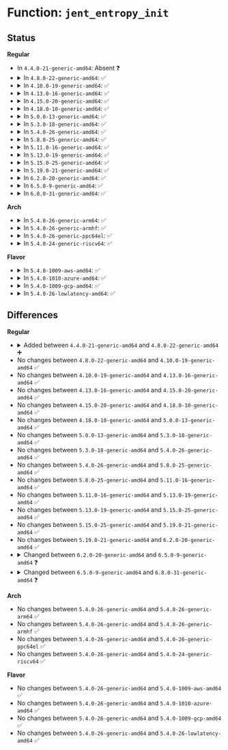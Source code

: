 # Function: <code>jent_entropy_init</code>

## Status
<b>Regular</b>
<ul>
<li>
In <code>4.4.0-21-generic-amd64</code>: Absent ❓
</li>
<li>
<details>
<summary>In <code>4.8.0-22-generic-amd64</code>: ✅</summary>

```c
int jent_entropy_init()
```

```json
{
  "name": "jent_entropy_init",
  "collision_type": "Unique Global",
  "inline_type": "No",
  "funcs": [
    {
      "addr": 18446744071582971730,
      "name": "jent_entropy_init",
      "external": true,
      "loc": "crypto/jitterentropy.c:662",
      "file": "crypto/jitterentropy.c",
      "inline": "seen, unknown",
      "caller_inline": [],
      "caller_func": [
        "crypto/jitterentropy-kcapi.c:jent_mod_init"
      ]
    }
  ],
  "symbols": [
    {
      "addr": 18446744071582971730,
      "name": "jent_entropy_init",
      "section": ".text",
      "bind": "STB_GLOBAL",
      "size": 473
    }
  ]
}
```
</details>
</li>
<li>
<details>
<summary>In <code>4.10.0-19-generic-amd64</code>: ✅</summary>

```c
int jent_entropy_init()
```

```json
{
  "name": "jent_entropy_init",
  "collision_type": "Unique Global",
  "inline_type": "No",
  "funcs": [
    {
      "addr": 18446744071583076306,
      "name": "jent_entropy_init",
      "external": true,
      "loc": "crypto/jitterentropy.c:662",
      "file": "crypto/jitterentropy.c",
      "inline": "seen, unknown",
      "caller_inline": [],
      "caller_func": [
        "crypto/jitterentropy-kcapi.c:jent_mod_init"
      ]
    }
  ],
  "symbols": [
    {
      "addr": 18446744071583076306,
      "name": "jent_entropy_init",
      "section": ".text",
      "bind": "STB_GLOBAL",
      "size": 473
    }
  ]
}
```
</details>
</li>
<li>
<details>
<summary>In <code>4.13.0-16-generic-amd64</code>: ✅</summary>

```c
int jent_entropy_init()
```

```json
{
  "name": "jent_entropy_init",
  "collision_type": "Unique Global",
  "inline_type": "No",
  "funcs": [
    {
      "addr": 18446744071583131319,
      "name": "jent_entropy_init",
      "external": true,
      "loc": "crypto/jitterentropy.c:662",
      "file": "crypto/jitterentropy.c",
      "inline": "seen, unknown",
      "caller_inline": [],
      "caller_func": [
        "crypto/jitterentropy-kcapi.c:jent_mod_init"
      ]
    }
  ],
  "symbols": [
    {
      "addr": 18446744071583131319,
      "name": "jent_entropy_init",
      "section": ".text",
      "bind": "STB_GLOBAL",
      "size": 473
    }
  ]
}
```
</details>
</li>
<li>
<details>
<summary>In <code>4.15.0-20-generic-amd64</code>: ✅</summary>

```c
int jent_entropy_init()
```

```json
{
  "name": "jent_entropy_init",
  "collision_type": "Unique Global",
  "inline_type": "No",
  "funcs": [
    {
      "addr": 18446744071583305359,
      "name": "jent_entropy_init",
      "external": true,
      "loc": "crypto/jitterentropy.c:662",
      "file": "crypto/jitterentropy.c",
      "inline": "seen, unknown",
      "caller_inline": [],
      "caller_func": [
        "crypto/jitterentropy-kcapi.c:jent_mod_init"
      ]
    }
  ],
  "symbols": [
    {
      "addr": 18446744071583305359,
      "name": "jent_entropy_init",
      "section": ".text",
      "bind": "STB_GLOBAL",
      "size": 473
    }
  ]
}
```
</details>
</li>
<li>
<details>
<summary>In <code>4.18.0-10-generic-amd64</code>: ✅</summary>

```c
int jent_entropy_init()
```

```json
{
  "name": "jent_entropy_init",
  "collision_type": "Unique Global",
  "inline_type": "No",
  "funcs": [
    {
      "addr": 18446744071583514034,
      "name": "jent_entropy_init",
      "external": true,
      "loc": "crypto/jitterentropy.c:662",
      "file": "crypto/jitterentropy.c",
      "inline": "seen, unknown",
      "caller_inline": [],
      "caller_func": [
        "crypto/jitterentropy-kcapi.c:jent_mod_init"
      ]
    }
  ],
  "symbols": [
    {
      "addr": 18446744071583514034,
      "name": "jent_entropy_init",
      "section": ".text",
      "bind": "STB_GLOBAL",
      "size": 473
    }
  ]
}
```
</details>
</li>
<li>
<details>
<summary>In <code>5.0.0-13-generic-amd64</code>: ✅</summary>

```c
int jent_entropy_init()
```

```json
{
  "name": "jent_entropy_init",
  "collision_type": "Unique Global",
  "inline_type": "No",
  "funcs": [
    {
      "addr": 18446744071583635751,
      "name": "jent_entropy_init",
      "external": true,
      "loc": "crypto/jitterentropy.c:662",
      "file": "crypto/jitterentropy.c",
      "inline": "seen, unknown",
      "caller_inline": [],
      "caller_func": [
        "crypto/jitterentropy-kcapi.c:jent_mod_init"
      ]
    }
  ],
  "symbols": [
    {
      "addr": 18446744071583635751,
      "name": "jent_entropy_init",
      "section": ".text",
      "bind": "STB_GLOBAL",
      "size": 473
    }
  ]
}
```
</details>
</li>
<li>
<details>
<summary>In <code>5.3.0-18-generic-amd64</code>: ✅</summary>

```c
int jent_entropy_init()
```

```json
{
  "name": "jent_entropy_init",
  "collision_type": "Unique Global",
  "inline_type": "No",
  "funcs": [
    {
      "addr": 18446744071583821671,
      "name": "jent_entropy_init",
      "external": true,
      "loc": "crypto/jitterentropy.c:516",
      "file": "crypto/jitterentropy.c",
      "inline": "seen, unknown",
      "caller_inline": [],
      "caller_func": [
        "crypto/jitterentropy-kcapi.c:jent_mod_init"
      ]
    }
  ],
  "symbols": [
    {
      "addr": 18446744071583821671,
      "name": "jent_entropy_init",
      "section": ".text",
      "bind": "STB_GLOBAL",
      "size": 549
    }
  ]
}
```
</details>
</li>
<li>
<details>
<summary>In <code>5.4.0-26-generic-amd64</code>: ✅</summary>

```c
int jent_entropy_init()
```

```json
{
  "name": "jent_entropy_init",
  "collision_type": "Unique Global",
  "inline_type": "No",
  "funcs": [
    {
      "addr": 18446744071583923639,
      "name": "jent_entropy_init",
      "external": true,
      "loc": "crypto/jitterentropy.c:516",
      "file": "crypto/jitterentropy.c",
      "inline": "seen, unknown",
      "caller_inline": [],
      "caller_func": [
        "crypto/jitterentropy-kcapi.c:jent_mod_init"
      ]
    }
  ],
  "symbols": [
    {
      "addr": 18446744071583923639,
      "name": "jent_entropy_init",
      "section": ".text",
      "bind": "STB_GLOBAL",
      "size": 549
    }
  ]
}
```
</details>
</li>
<li>
<details>
<summary>In <code>5.8.0-25-generic-amd64</code>: ✅</summary>

```c
int jent_entropy_init()
```

```json
{
  "name": "jent_entropy_init",
  "collision_type": "Unique Global",
  "inline_type": "No",
  "funcs": [
    {
      "addr": 18446744071584314443,
      "name": "jent_entropy_init",
      "external": true,
      "loc": "crypto/jitterentropy.c:698",
      "file": "crypto/jitterentropy.c",
      "inline": "seen, unknown",
      "caller_inline": [],
      "caller_func": [
        "crypto/jitterentropy-kcapi.c:jent_mod_init"
      ]
    }
  ],
  "symbols": [
    {
      "addr": 18446744071584314443,
      "name": "jent_entropy_init",
      "section": ".text",
      "bind": "STB_GLOBAL",
      "size": 731
    }
  ]
}
```
</details>
</li>
<li>
<details>
<summary>In <code>5.11.0-16-generic-amd64</code>: ✅</summary>

```c
int jent_entropy_init()
```

```json
{
  "name": "jent_entropy_init",
  "collision_type": "Unique Global",
  "inline_type": "No",
  "funcs": [
    {
      "addr": 18446744071584432934,
      "name": "jent_entropy_init",
      "external": true,
      "loc": "crypto/jitterentropy.c:698",
      "file": "crypto/jitterentropy.c",
      "inline": "seen, unknown",
      "caller_inline": [],
      "caller_func": [
        "crypto/jitterentropy-kcapi.c:jent_mod_init"
      ]
    }
  ],
  "symbols": [
    {
      "addr": 18446744071584432934,
      "name": "jent_entropy_init",
      "section": ".text",
      "bind": "STB_GLOBAL",
      "size": 731
    }
  ]
}
```
</details>
</li>
<li>
<details>
<summary>In <code>5.13.0-19-generic-amd64</code>: ✅</summary>

```c
int jent_entropy_init()
```

```json
{
  "name": "jent_entropy_init",
  "collision_type": "Unique Global",
  "inline_type": "No",
  "funcs": [
    {
      "addr": 18446744071584467621,
      "name": "jent_entropy_init",
      "external": true,
      "loc": "crypto/jitterentropy.c:698",
      "file": "crypto/jitterentropy.c",
      "inline": "seen, unknown",
      "caller_inline": [],
      "caller_func": [
        "crypto/jitterentropy-kcapi.c:jent_mod_init"
      ]
    }
  ],
  "symbols": [
    {
      "addr": 18446744071584467621,
      "name": "jent_entropy_init",
      "section": ".text",
      "bind": "STB_GLOBAL",
      "size": 731
    }
  ]
}
```
</details>
</li>
<li>
<details>
<summary>In <code>5.15.0-25-generic-amd64</code>: ✅</summary>

```c
int jent_entropy_init()
```

```json
{
  "name": "jent_entropy_init",
  "collision_type": "Unique Global",
  "inline_type": "No",
  "funcs": [
    {
      "addr": 18446744071584865742,
      "name": "jent_entropy_init",
      "external": true,
      "loc": "crypto/jitterentropy.c:697",
      "file": "crypto/jitterentropy.c",
      "inline": "seen, unknown",
      "caller_inline": [],
      "caller_func": [
        "crypto/jitterentropy-kcapi.c:jent_mod_init"
      ]
    }
  ],
  "symbols": [
    {
      "addr": 18446744071584865742,
      "name": "jent_entropy_init",
      "section": ".text",
      "bind": "STB_GLOBAL",
      "size": 731
    }
  ]
}
```
</details>
</li>
<li>
<details>
<summary>In <code>5.19.0-21-generic-amd64</code>: ✅</summary>

```c
int jent_entropy_init()
```

```json
{
  "name": "jent_entropy_init",
  "collision_type": "Unique Global",
  "inline_type": "No",
  "funcs": [
    {
      "addr": 18446744071585560916,
      "name": "jent_entropy_init",
      "external": true,
      "loc": "crypto/jitterentropy.c:712",
      "file": "crypto/jitterentropy.c",
      "inline": "seen, unknown",
      "caller_inline": [],
      "caller_func": [
        "crypto/jitterentropy-kcapi.c:jent_mod_init"
      ]
    }
  ],
  "symbols": [
    {
      "addr": 18446744071585560916,
      "name": "jent_entropy_init",
      "section": ".text",
      "bind": "STB_GLOBAL",
      "size": 763
    }
  ]
}
```
</details>
</li>
<li>
<details>
<summary>In <code>6.2.0-20-generic-amd64</code>: ✅</summary>

```c
int jent_entropy_init()
```

```json
{
  "name": "jent_entropy_init",
  "collision_type": "Unique Global",
  "inline_type": "No",
  "funcs": [
    {
      "addr": 18446744071586324256,
      "name": "jent_entropy_init",
      "external": true,
      "loc": "crypto/jitterentropy.c:712",
      "file": "crypto/jitterentropy.c",
      "inline": "seen, unknown",
      "caller_inline": [],
      "caller_func": [
        "crypto/jitterentropy-kcapi.c:jent_mod_init"
      ]
    }
  ],
  "symbols": [
    {
      "addr": 18446744071586324256,
      "name": "jent_entropy_init",
      "section": ".text",
      "bind": "STB_GLOBAL",
      "size": 763
    }
  ]
}
```
</details>
</li>
<li>
<details>
<summary>In <code>6.5.0-9-generic-amd64</code>: ✅</summary>

```c
int jent_entropy_init(void * hash_state)
```

```json
{
  "name": "jent_entropy_init",
  "collision_type": "Unique Global",
  "inline_type": "No",
  "funcs": [
    {
      "addr": 18446744071586568064,
      "name": "jent_entropy_init",
      "external": true,
      "loc": "crypto/jitterentropy.c:621",
      "file": "crypto/jitterentropy.c",
      "inline": "seen, unknown",
      "caller_inline": [],
      "caller_func": [
        "crypto/jitterentropy-kcapi.c:jent_mod_init"
      ]
    }
  ],
  "symbols": [
    {
      "addr": 18446744071586568064,
      "name": "jent_entropy_init",
      "section": ".text",
      "bind": "STB_GLOBAL",
      "size": 735
    }
  ]
}
```
</details>
</li>
<li>
<details>
<summary>In <code>6.8.0-31-generic-amd64</code>: ✅</summary>

```c
int jent_entropy_init(unsigned int osr, unsigned int flags, void * hash_state, struct rand_data * p_ec)
```

```json
{
  "name": "jent_entropy_init",
  "collision_type": "Unique Global",
  "inline_type": "No",
  "funcs": [
    {
      "addr": 18446744071586838192,
      "name": "jent_entropy_init",
      "external": true,
      "loc": "crypto/jitterentropy.c:709",
      "file": "crypto/jitterentropy.c",
      "inline": "seen, unknown",
      "caller_inline": [],
      "caller_func": [
        "crypto/jitterentropy-kcapi.c:jent_mod_init"
      ]
    }
  ],
  "symbols": [
    {
      "addr": 18446744071586838192,
      "name": "jent_entropy_init",
      "section": ".text",
      "bind": "STB_GLOBAL",
      "size": 520
    }
  ]
}
```
</details>
</li>
</ul>
<b>Arch</b>
<ul>
<li>
<details>
<summary>In <code>5.4.0-26-generic-arm64</code>: ✅</summary>

```c
int jent_entropy_init()
```

```json
{
  "name": "jent_entropy_init",
  "collision_type": "Unique Global",
  "inline_type": "No",
  "funcs": [
    {
      "addr": 18446603336495741372,
      "name": "jent_entropy_init",
      "external": true,
      "loc": "crypto/jitterentropy.c:516",
      "file": "crypto/jitterentropy.c",
      "inline": "seen, unknown",
      "caller_inline": [],
      "caller_func": [
        "crypto/jitterentropy-kcapi.c:jent_mod_init"
      ]
    }
  ],
  "symbols": [
    {
      "addr": 18446603336495741372,
      "name": "jent_entropy_init",
      "section": ".text",
      "bind": "STB_GLOBAL",
      "size": 604
    }
  ]
}
```
</details>
</li>
<li>
<details>
<summary>In <code>5.4.0-26-generic-armhf</code>: ✅</summary>

```c
int jent_entropy_init()
```

```json
{
  "name": "jent_entropy_init",
  "collision_type": "Unique Global",
  "inline_type": "No",
  "funcs": [
    {
      "addr": 3229095232,
      "name": "jent_entropy_init",
      "external": true,
      "loc": "crypto/jitterentropy.c:516",
      "file": "crypto/jitterentropy.c",
      "inline": "seen, unknown",
      "caller_inline": [],
      "caller_func": [
        "crypto/jitterentropy-kcapi.c:jent_mod_init"
      ]
    }
  ],
  "symbols": [
    {
      "addr": 3229095232,
      "name": "jent_entropy_init",
      "section": ".text",
      "bind": "STB_GLOBAL",
      "size": 752
    }
  ]
}
```
</details>
</li>
<li>
<details>
<summary>In <code>5.4.0-26-generic-ppc64el</code>: ✅</summary>

```c
int jent_entropy_init()
```

```json
{
  "name": "jent_entropy_init",
  "collision_type": "Unique Global",
  "inline_type": "No",
  "funcs": [
    {
      "addr": 13835058055289900708,
      "name": "jent_entropy_init",
      "external": true,
      "loc": "crypto/jitterentropy.c:516",
      "file": "crypto/jitterentropy.c",
      "inline": "seen, unknown",
      "caller_inline": [],
      "caller_func": [
        "crypto/jitterentropy-kcapi.c:jent_mod_init"
      ]
    }
  ],
  "symbols": [
    {
      "addr": 13835058055289900708,
      "name": "jent_entropy_init",
      "section": ".text",
      "bind": "STB_GLOBAL",
      "size": 692
    }
  ]
}
```
</details>
</li>
<li>
<details>
<summary>In <code>5.4.0-24-generic-riscv64</code>: ✅</summary>

```c
int jent_entropy_init()
```

```json
{
  "name": "jent_entropy_init",
  "collision_type": "Unique Global",
  "inline_type": "No",
  "funcs": [
    {
      "addr": 18446743936274890686,
      "name": "jent_entropy_init",
      "external": true,
      "loc": "crypto/jitterentropy.c:516",
      "file": "crypto/jitterentropy.c",
      "inline": "seen, unknown",
      "caller_inline": [],
      "caller_func": [
        "crypto/jitterentropy-kcapi.c:jent_mod_init"
      ]
    }
  ],
  "symbols": [
    {
      "addr": 18446743936274890686,
      "name": "jent_entropy_init",
      "section": ".text",
      "bind": "STB_GLOBAL",
      "size": 506
    }
  ]
}
```
</details>
</li>
</ul>
<b>Flavor</b>
<ul>
<li>
<details>
<summary>In <code>5.4.0-1009-aws-amd64</code>: ✅</summary>

```c
int jent_entropy_init()
```

```json
{
  "name": "jent_entropy_init",
  "collision_type": "Unique Global",
  "inline_type": "No",
  "funcs": [
    {
      "addr": 18446744071583892375,
      "name": "jent_entropy_init",
      "external": true,
      "loc": "crypto/jitterentropy.c:516",
      "file": "crypto/jitterentropy.c",
      "inline": "seen, unknown",
      "caller_inline": [],
      "caller_func": [
        "crypto/jitterentropy-kcapi.c:jent_mod_init"
      ]
    }
  ],
  "symbols": [
    {
      "addr": 18446744071583892375,
      "name": "jent_entropy_init",
      "section": ".text",
      "bind": "STB_GLOBAL",
      "size": 549
    }
  ]
}
```
</details>
</li>
<li>
<details>
<summary>In <code>5.4.0-1010-azure-amd64</code>: ✅</summary>

```c
int jent_entropy_init()
```

```json
{
  "name": "jent_entropy_init",
  "collision_type": "Unique Global",
  "inline_type": "No",
  "funcs": [
    {
      "addr": 18446744071583829431,
      "name": "jent_entropy_init",
      "external": true,
      "loc": "crypto/jitterentropy.c:516",
      "file": "crypto/jitterentropy.c",
      "inline": "seen, unknown",
      "caller_inline": [],
      "caller_func": [
        "crypto/jitterentropy-kcapi.c:jent_mod_init"
      ]
    }
  ],
  "symbols": [
    {
      "addr": 18446744071583829431,
      "name": "jent_entropy_init",
      "section": ".text",
      "bind": "STB_GLOBAL",
      "size": 549
    }
  ]
}
```
</details>
</li>
<li>
<details>
<summary>In <code>5.4.0-1009-gcp-amd64</code>: ✅</summary>

```c
int jent_entropy_init()
```

```json
{
  "name": "jent_entropy_init",
  "collision_type": "Unique Global",
  "inline_type": "No",
  "funcs": [
    {
      "addr": 18446744071583876135,
      "name": "jent_entropy_init",
      "external": true,
      "loc": "crypto/jitterentropy.c:516",
      "file": "crypto/jitterentropy.c",
      "inline": "seen, unknown",
      "caller_inline": [],
      "caller_func": [
        "crypto/jitterentropy-kcapi.c:jent_mod_init"
      ]
    }
  ],
  "symbols": [
    {
      "addr": 18446744071583876135,
      "name": "jent_entropy_init",
      "section": ".text",
      "bind": "STB_GLOBAL",
      "size": 549
    }
  ]
}
```
</details>
</li>
<li>
<details>
<summary>In <code>5.4.0-26-lowlatency-amd64</code>: ✅</summary>

```c
int jent_entropy_init()
```

```json
{
  "name": "jent_entropy_init",
  "collision_type": "Unique Global",
  "inline_type": "No",
  "funcs": [
    {
      "addr": 18446744071583977207,
      "name": "jent_entropy_init",
      "external": true,
      "loc": "crypto/jitterentropy.c:516",
      "file": "crypto/jitterentropy.c",
      "inline": "seen, unknown",
      "caller_inline": [],
      "caller_func": [
        "crypto/jitterentropy-kcapi.c:jent_mod_init"
      ]
    }
  ],
  "symbols": [
    {
      "addr": 18446744071583977207,
      "name": "jent_entropy_init",
      "section": ".text",
      "bind": "STB_GLOBAL",
      "size": 549
    }
  ]
}
```
</details>
</li>
</ul>

## Differences
<b>Regular</b>
<ul>
<li>
<details>
<summary>Added between <code>4.4.0-21-generic-amd64</code> and <code>4.8.0-22-generic-amd64</code> ➕</summary>

```c
int jent_entropy_init()
```
</details>
</li>
<li>
No changes between <code>4.8.0-22-generic-amd64</code> and <code>4.10.0-19-generic-amd64</code> ✅
</li>
<li>
No changes between <code>4.10.0-19-generic-amd64</code> and <code>4.13.0-16-generic-amd64</code> ✅
</li>
<li>
No changes between <code>4.13.0-16-generic-amd64</code> and <code>4.15.0-20-generic-amd64</code> ✅
</li>
<li>
No changes between <code>4.15.0-20-generic-amd64</code> and <code>4.18.0-10-generic-amd64</code> ✅
</li>
<li>
No changes between <code>4.18.0-10-generic-amd64</code> and <code>5.0.0-13-generic-amd64</code> ✅
</li>
<li>
No changes between <code>5.0.0-13-generic-amd64</code> and <code>5.3.0-18-generic-amd64</code> ✅
</li>
<li>
No changes between <code>5.3.0-18-generic-amd64</code> and <code>5.4.0-26-generic-amd64</code> ✅
</li>
<li>
No changes between <code>5.4.0-26-generic-amd64</code> and <code>5.8.0-25-generic-amd64</code> ✅
</li>
<li>
No changes between <code>5.8.0-25-generic-amd64</code> and <code>5.11.0-16-generic-amd64</code> ✅
</li>
<li>
No changes between <code>5.11.0-16-generic-amd64</code> and <code>5.13.0-19-generic-amd64</code> ✅
</li>
<li>
No changes between <code>5.13.0-19-generic-amd64</code> and <code>5.15.0-25-generic-amd64</code> ✅
</li>
<li>
No changes between <code>5.15.0-25-generic-amd64</code> and <code>5.19.0-21-generic-amd64</code> ✅
</li>
<li>
No changes between <code>5.19.0-21-generic-amd64</code> and <code>6.2.0-20-generic-amd64</code> ✅
</li>
<li>
<details>
<summary>Changed between <code>6.2.0-20-generic-amd64</code> and <code>6.5.0-9-generic-amd64</code> ❓</summary>
<ul>
<li>
<b>Param added. </b>
<code>void * hash_state</code>
</li>
</ul>
</details>
</li>
<li>
<details>
<summary>Changed between <code>6.5.0-9-generic-amd64</code> and <code>6.8.0-31-generic-amd64</code> ❓</summary>
<ul>
<li>
<b>Param added. </b>
<code>unsigned int osr</code>
</li>
<li>
<b>Param added. </b>
<code>unsigned int flags</code>
</li>
<li>
<b>Param added. </b>
<code>struct rand_data * p_ec</code>
</li>
<li>
<b>Param reordered. </b>
<code>hash_state</code> ➡️ <code>osr, flags, hash_state, p_ec</code>
</li>
</ul>
</details>
</li>
</ul>
<b>Arch</b>
<ul>
<li>
No changes between <code>5.4.0-26-generic-amd64</code> and <code>5.4.0-26-generic-arm64</code> ✅
</li>
<li>
No changes between <code>5.4.0-26-generic-amd64</code> and <code>5.4.0-26-generic-armhf</code> ✅
</li>
<li>
No changes between <code>5.4.0-26-generic-amd64</code> and <code>5.4.0-26-generic-ppc64el</code> ✅
</li>
<li>
No changes between <code>5.4.0-26-generic-amd64</code> and <code>5.4.0-24-generic-riscv64</code> ✅
</li>
</ul>
<b>Flavor</b>
<ul>
<li>
No changes between <code>5.4.0-26-generic-amd64</code> and <code>5.4.0-1009-aws-amd64</code> ✅
</li>
<li>
No changes between <code>5.4.0-26-generic-amd64</code> and <code>5.4.0-1010-azure-amd64</code> ✅
</li>
<li>
No changes between <code>5.4.0-26-generic-amd64</code> and <code>5.4.0-1009-gcp-amd64</code> ✅
</li>
<li>
No changes between <code>5.4.0-26-generic-amd64</code> and <code>5.4.0-26-lowlatency-amd64</code> ✅
</li>
</ul>
